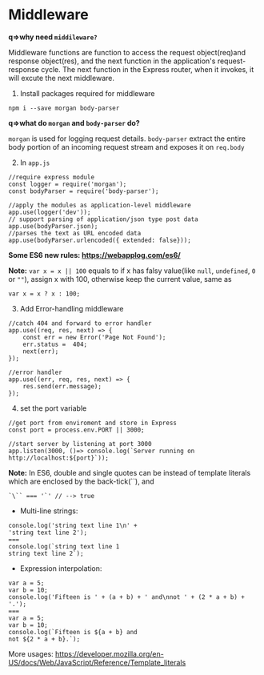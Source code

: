 # Middleware

**q=>why need `middileware?`**

Middleware functions are function to access the request object(req)and response object(res), and the next function in the application's request-response cycle. The next function in the Express router, when it invokes, it will excute the next middleware. 

1. Install packages required for middleware

```
npm i --save morgan body-parser
```

**q=>what do `morgan` and `body-parser` do?**

`morgan` is used for logging request details.
`body-parser` extract the entire body portion of an incoming request stream and exposes it on `req.body`

2. In `app.js`

```
//require express module
const logger = require('morgan');
const bodyParser = require('body-parser');

//apply the modules as application-level middleware
app.use(logger('dev'));
// support parsing of application/json type post data
app.use(bodyParser.json);
//parses the text as URL encoded data
app.use(bodyParser.urlencoded({ extended: false}));
```

**Some ES6 new rules: <https://webapplog.com/es6/>**

**Note:** `var x = x || 100` equals to if x has falsy value(like `null`, `undefined`, `0` or `""`), assign x with 100, otherwise keep the current value, same as 
```
var x = x ? x : 100;
```

3. Add Error-handling middleware

```
//catch 404 and forward to error handler
app.use((req, res, next) => {
    const err = new Error('Page Not Found');
    err.status =  404;
    next(err);
});

//error handler
app.use((err, req, res, next) => {
    res.send(err.message);
});
```

4. set the port variable
```
//get port from enviroment and store in Express
const port = process.env.PORT || 3000;

//start server by listening at port 3000
app.listen(3000, ()=> console.log(`Server running on http://localhost:${port}`));
```

**Note:** In ES6, double and single quotes can be instead of template literals which are enclosed by the back-tick(``), and

```
`\`` === '`' // --> true
```

- Multi-line strings:

```
console.log('string text line 1\n' +
'string text line 2');
===
console.log(`string text line 1
string text line 2`);
```

- Expression interpolation:
```
var a = 5;
var b = 10;
console.log('Fifteen is ' + (a + b) + ' and\nnot ' + (2 * a + b) + '.');
===
var a = 5;
var b = 10;
console.log(`Fifteen is ${a + b} and
not ${2 * a + b}.`);
```

More usages: <https://developer.mozilla.org/en-US/docs/Web/JavaScript/Reference/Template_literals>




